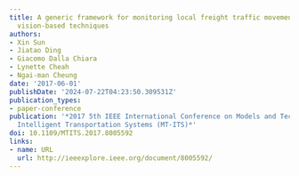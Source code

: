 ```yaml
---
title: A generic framework for monitoring local freight traffic movements using computer
  vision-based techniques
authors:
- Xin Sun
- Jiatao Ding
- Giacomo Dalla Chiara
- Lynette Cheah
- Ngai-man Cheung
date: '2017-06-01'
publishDate: '2024-07-22T04:23:50.309531Z'
publication_types:
- paper-conference
publication: '*2017 5th IEEE International Conference on Models and Technologies for
  Intelligent Transportation Systems (MT-ITS)*'
doi: 10.1109/MTITS.2017.8005592
links:
- name: URL
  url: http://ieeexplore.ieee.org/document/8005592/
---
```

